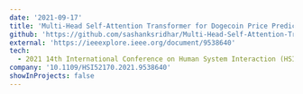 ```yaml
---
date: '2021-09-17'
title: 'Multi-Head Self-Attention Transformer for Dogecoin Price Prediction'
github: 'https://github.com/sashanksridhar/Multi-Head-Self-Attention-Transformer-for-Dogecoin-Price-Prediction'
external: 'https://ieeexplore.ieee.org/document/9538640'
tech:
  - 2021 14th International Conference on Human System Interaction (HSI)
company: '10.1109/HSI52170.2021.9538640'
showInProjects: false
---
```


